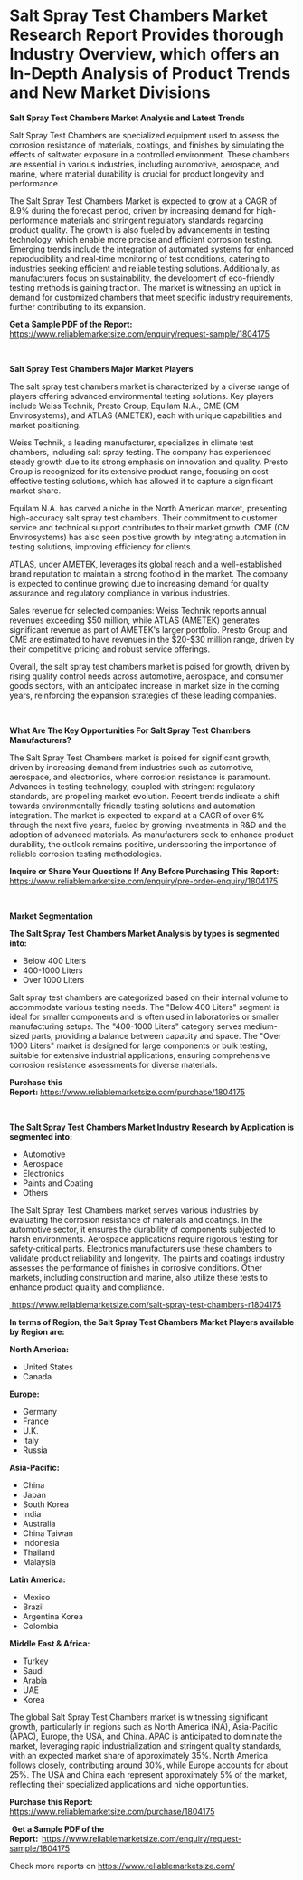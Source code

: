 <p><h1>Salt Spray Test Chambers Market Research Report Provides thorough Industry Overview, which offers an In-Depth Analysis of Product Trends and New Market Divisions</h1></p><p><strong>Salt Spray Test Chambers Market Analysis and Latest Trends</strong></p>
<p><p>Salt Spray Test Chambers are specialized equipment used to assess the corrosion resistance of materials, coatings, and finishes by simulating the effects of saltwater exposure in a controlled environment. These chambers are essential in various industries, including automotive, aerospace, and marine, where material durability is crucial for product longevity and performance.</p><p>The Salt Spray Test Chambers Market is expected to grow at a CAGR of 8.9% during the forecast period, driven by increasing demand for high-performance materials and stringent regulatory standards regarding product quality. The growth is also fueled by advancements in testing technology, which enable more precise and efficient corrosion testing. Emerging trends include the integration of automated systems for enhanced reproducibility and real-time monitoring of test conditions, catering to industries seeking efficient and reliable testing solutions. Additionally, as manufacturers focus on sustainability, the development of eco-friendly testing methods is gaining traction. The market is witnessing an uptick in demand for customized chambers that meet specific industry requirements, further contributing to its expansion.</p></p>
<p><strong>Get a Sample PDF of the Report:&nbsp;</strong> <a href="https://www.reliablemarketsize.com/enquiry/request-sample/1804175?utm_campaign=3168&utm_medium=2&utm_source=Github&utm_content=ia&utm_term=10042025&utm_id=salt-spray-test-chambers">https://www.reliablemarketsize.com/enquiry/request-sample/1804175</a></p>
<p>&nbsp;</p>
<p><strong>Salt Spray Test Chambers Major Market Players</strong></p>
<p><p>The salt spray test chambers market is characterized by a diverse range of players offering advanced environmental testing solutions. Key players include Weiss Technik, Presto Group, Equilam N.A., CME (CM Envirosystems), and ATLAS (AMETEK), each with unique capabilities and market positioning.</p><p>Weiss Technik, a leading manufacturer, specializes in climate test chambers, including salt spray testing. The company has experienced steady growth due to its strong emphasis on innovation and quality. Presto Group is recognized for its extensive product range, focusing on cost-effective testing solutions, which has allowed it to capture a significant market share.</p><p>Equilam N.A. has carved a niche in the North American market, presenting high-accuracy salt spray test chambers. Their commitment to customer service and technical support contributes to their market growth. CME (CM Envirosystems) has also seen positive growth by integrating automation in testing solutions, improving efficiency for clients.</p><p>ATLAS, under AMETEK, leverages its global reach and a well-established brand reputation to maintain a strong foothold in the market. The company is expected to continue growing due to increasing demand for quality assurance and regulatory compliance in various industries.</p><p>Sales revenue for selected companies: Weiss Technik reports annual revenues exceeding $50 million, while ATLAS (AMETEK) generates significant revenue as part of AMETEK's larger portfolio. Presto Group and CME are estimated to have revenues in the $20-$30 million range, driven by their competitive pricing and robust service offerings.</p><p>Overall, the salt spray test chambers market is poised for growth, driven by rising quality control needs across automotive, aerospace, and consumer goods sectors, with an anticipated increase in market size in the coming years, reinforcing the expansion strategies of these leading companies.</p></p>
<p>&nbsp;</p>
<p><strong>What Are The Key Opportunities For Salt Spray Test Chambers Manufacturers?</strong></p>
<p><p>The Salt Spray Test Chambers market is poised for significant growth, driven by increasing demand from industries such as automotive, aerospace, and electronics, where corrosion resistance is paramount. Advances in testing technology, coupled with stringent regulatory standards, are propelling market evolution. Recent trends indicate a shift towards environmentally friendly testing solutions and automation integration. The market is expected to expand at a CAGR of over 6% through the next five years, fueled by growing investments in R&D and the adoption of advanced materials. As manufacturers seek to enhance product durability, the outlook remains positive, underscoring the importance of reliable corrosion testing methodologies.</p></p>
<p><strong>Inquire or Share Your Questions If Any Before Purchasing This Report:</strong> <a href="https://www.reliablemarketsize.com/enquiry/pre-order-enquiry/1804175?utm_campaign=3168&utm_medium=2&utm_source=Github&utm_content=ia&utm_term=10042025&utm_id=salt-spray-test-chambers">https://www.reliablemarketsize.com/enquiry/pre-order-enquiry/1804175</a></p>
<p>&nbsp;</p>
<p><strong>Market Segmentation</strong></p>
<p><strong>The Salt Spray Test Chambers Market Analysis by types is segmented into:</strong></p>
<p><ul><li>Below 400 Liters</li><li>400-1000 Liters</li><li>Over 1000 Liters</li></ul></p>
<p><p>Salt spray test chambers are categorized based on their internal volume to accommodate various testing needs. The "Below 400 Liters" segment is ideal for smaller components and is often used in laboratories or smaller manufacturing setups. The "400-1000 Liters" category serves medium-sized parts, providing a balance between capacity and space. The "Over 1000 Liters" market is designed for large components or bulk testing, suitable for extensive industrial applications, ensuring comprehensive corrosion resistance assessments for diverse materials.</p></p>
<p><strong>Purchase this Report:&nbsp;</strong><a href="https://www.reliablemarketsize.com/purchase/1804175?utm_campaign=3168&utm_medium=2&utm_source=Github&utm_content=ia&utm_term=10042025&utm_id=salt-spray-test-chambers">https://www.reliablemarketsize.com/purchase/1804175</a></p>
<p>&nbsp;</p>
<p><strong>The Salt Spray Test Chambers Market Industry Research by Application is segmented into:</strong></p>
<p><ul><li>Automotive</li><li>Aerospace</li><li>Electronics</li><li>Paints and Coating</li><li>Others</li></ul></p>
<p><p>The Salt Spray Test Chambers market serves various industries by evaluating the corrosion resistance of materials and coatings. In the automotive sector, it ensures the durability of components subjected to harsh environments. Aerospace applications require rigorous testing for safety-critical parts. Electronics manufacturers use these chambers to validate product reliability and longevity. The paints and coatings industry assesses the performance of finishes in corrosive conditions. Other markets, including construction and marine, also utilize these tests to enhance product quality and compliance.</p></p>
<p><a href="https://www.reliablemarketsize.com/salt-spray-test-chambers-r1804175?utm_campaign=3168&utm_medium=2&utm_source=Github&utm_content=ia&utm_term=10042025&utm_id=salt-spray-test-chambers">&nbsp;https://www.reliablemarketsize.com/salt-spray-test-chambers-r1804175</a></p>
<p><strong>In terms of Region, the Salt Spray Test Chambers Market Players available by Region are:</strong></p>
<p>
    <p> <strong> North America: </strong>
        <ul>
            <li>United States</li>
            <li>Canada</li>
        </ul>
        </p> 
    <p> <strong> Europe: </strong>
        <ul>
            <li>Germany</li>
            <li>France</li>
            <li>U.K.</li>
            <li>Italy</li>
            <li>Russia</li>
        </ul>
        </p> 
    <p> <strong> Asia-Pacific: </strong>
        <ul>
            <li>China</li>
            <li>Japan</li>
            <li>South Korea</li>
            <li>India</li>
            <li>Australia</li>
            <li>China Taiwan</li>
            <li>Indonesia</li>
            <li>Thailand</li>
            <li>Malaysia</li>
        </ul>
        </p> 
    <p> <strong> Latin America: </strong>
        <ul>
            <li>Mexico</li>
            <li>Brazil</li>
            <li>Argentina Korea</li>
            <li>Colombia</li>
        </ul>
        </p> 
    <p> <strong> Middle East & Africa: </strong>
        <ul>
            <li>Turkey</li>
            <li>Saudi</li>
            <li>Arabia</li>
            <li>UAE</li>
            <li>Korea</li>
        </ul>
    </p>
    </p>
<p><p>The global Salt Spray Test Chambers market is witnessing significant growth, particularly in regions such as North America (NA), Asia-Pacific (APAC), Europe, the USA, and China. APAC is anticipated to dominate the market, leveraging rapid industrialization and stringent quality standards, with an expected market share of approximately 35%. North America follows closely, contributing around 30%, while Europe accounts for about 25%. The USA and China each represent approximately 5% of the market, reflecting their specialized applications and niche opportunities.</p></p>
<p><strong>Purchase this Report: </strong><a href="https://www.reliablemarketsize.com/purchase/1804175?utm_campaign=3168&utm_medium=2&utm_source=Github&utm_content=ia&utm_term=10042025&utm_id=salt-spray-test-chambers">https://www.reliablemarketsize.com/purchase/1804175</a></p>
<p>&nbsp;<strong>Get a Sample PDF of the Report:&nbsp;&nbsp;</strong><a href="https://www.reliablemarketsize.com/enquiry/request-sample/1804175?utm_campaign=3168&utm_medium=2&utm_source=Github&utm_content=ia&utm_term=10042025&utm_id=salt-spray-test-chambers">https://www.reliablemarketsize.com/enquiry/request-sample/1804175</a></p>
<p><strong></strong></p>
<p>Check more reports on <a href="https://www.reliablemarketsize.com/?utm_campaign=3168&utm_medium=2&utm_source=Github&utm_content=ia&utm_term=10042025&utm_id=salt-spray-test-chambers">https://www.reliablemarketsize.com/</a></p>